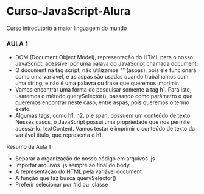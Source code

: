 # Curso-JavaScript-Alura
Curso introdutório a maior linguagem do mundo

### AULA 1 
- DOM (Document Object Model), representação do HTML para o nosso JavaScript, acessível por uma palava do JavaScript chamada document;
- O document na tag script, não utilizamos "" (aspas), pois ele funcionará como uma varíavel, e as aspas são usadas quando trabalhamos com uma string, e não é uma palavra ou frase que queremos imprimir.
- Vamos encontrar uma forma de pesquisar somente a tag h1. Para isto, usaremos o método querySelector(), passando como parâmetro o que queremos encontrar neste caso, entre aspas, pois queremos o termo exato.
- Algumas tags, como h1, h2, p e span, possuem um conteúdo de texto. Nesses casos, o JavaScript possui uma propriedade que nos permite acessá-lo: textContent. Vamos testar e imprimir o conteúdo de texto da variável titulo, que representa o h1.

Resumo da Aula 1
* Separar a organização de nosso código em arquivos .js
* Importar arquivos .js sempre ao final do body
* A representação do HTML pela variável document
* A função que faz busca querySelector()
* Preferir selecionar por #id ou .classe
